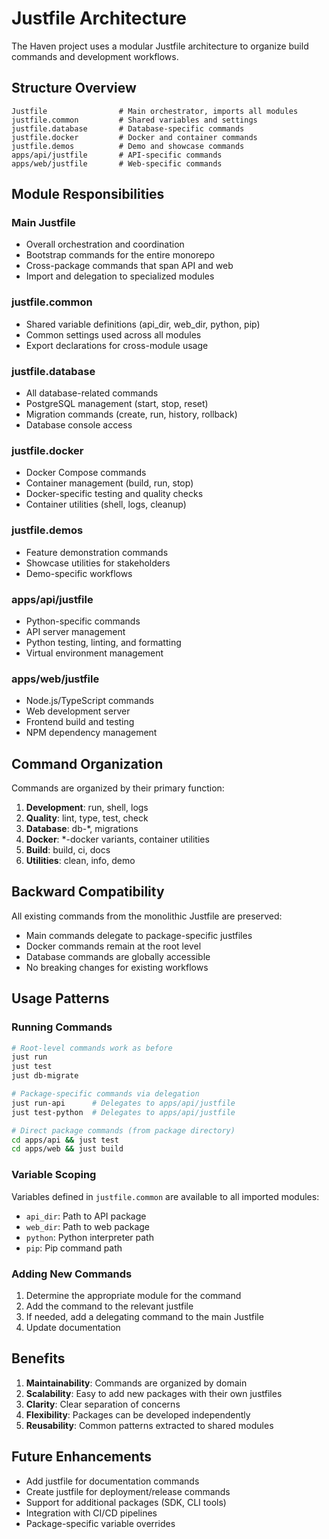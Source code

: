 # Justfile Architecture

The Haven project uses a modular Justfile architecture to organize build commands and development workflows.

## Structure Overview

```
Justfile                # Main orchestrator, imports all modules
justfile.common         # Shared variables and settings
justfile.database       # Database-specific commands
justfile.docker         # Docker and container commands
justfile.demos          # Demo and showcase commands
apps/api/justfile       # API-specific commands
apps/web/justfile       # Web-specific commands
```

## Module Responsibilities

### Main Justfile
- Overall orchestration and coordination
- Bootstrap commands for the entire monorepo
- Cross-package commands that span API and web
- Import and delegation to specialized modules

### justfile.common
- Shared variable definitions (api_dir, web_dir, python, pip)
- Common settings used across all modules
- Export declarations for cross-module usage

### justfile.database
- All database-related commands
- PostgreSQL management (start, stop, reset)
- Migration commands (create, run, history, rollback)
- Database console access

### justfile.docker
- Docker Compose commands
- Container management (build, run, stop)
- Docker-specific testing and quality checks
- Container utilities (shell, logs, cleanup)

### justfile.demos
- Feature demonstration commands
- Showcase utilities for stakeholders
- Demo-specific workflows

### apps/api/justfile
- Python-specific commands
- API server management
- Python testing, linting, and formatting
- Virtual environment management

### apps/web/justfile
- Node.js/TypeScript commands
- Web development server
- Frontend build and testing
- NPM dependency management

## Command Organization

Commands are organized by their primary function:

1. **Development**: run, shell, logs
2. **Quality**: lint, type, test, check
3. **Database**: db-*, migrations
4. **Docker**: *-docker variants, container utilities
5. **Build**: build, ci, docs
6. **Utilities**: clean, info, demo

## Backward Compatibility

All existing commands from the monolithic Justfile are preserved:
- Main commands delegate to package-specific justfiles
- Docker commands remain at the root level
- Database commands are globally accessible
- No breaking changes for existing workflows

## Usage Patterns

### Running Commands
```bash
# Root-level commands work as before
just run
just test
just db-migrate

# Package-specific commands via delegation
just run-api      # Delegates to apps/api/justfile
just test-python  # Delegates to apps/api/justfile

# Direct package commands (from package directory)
cd apps/api && just test
cd apps/web && just build
```

### Variable Scoping
Variables defined in `justfile.common` are available to all imported modules:
- `api_dir`: Path to API package
- `web_dir`: Path to web package  
- `python`: Python interpreter path
- `pip`: Pip command path

### Adding New Commands
1. Determine the appropriate module for the command
2. Add the command to the relevant justfile
3. If needed, add a delegating command to the main Justfile
4. Update documentation

## Benefits

1. **Maintainability**: Commands are organized by domain
2. **Scalability**: Easy to add new packages with their own justfiles
3. **Clarity**: Clear separation of concerns
4. **Flexibility**: Packages can be developed independently
5. **Reusability**: Common patterns extracted to shared modules

## Future Enhancements

- Add justfile for documentation commands
- Create justfile for deployment/release commands
- Support for additional packages (SDK, CLI tools)
- Integration with CI/CD pipelines
- Package-specific variable overrides